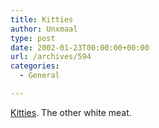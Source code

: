 ```yaml
---
title: Kitties
author: Unxmaal
type: post
date: 2002-01-23T00:00:00+00:00
url: /archives/594
categories:
  - General

---
```

[Kitties][1]. The other white meat.

 [1]: http://www.fluffgirlwax.com/blogjam/kittens.html
